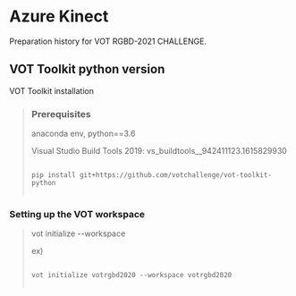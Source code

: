 # Azure Kinect

Preparation history for VOT RGBD-2021 CHALLENGE.

## VOT Toolkit python version
VOT Toolkit installation

>### Prerequisites
>
> anaconda env, python==3.6
> 
> Visual Studio Build Tools 2019: vs_buildtools__942411123.1615829930 
> 
> <pre>
> <code>
> pip install git+https://github.com/votchallenge/vot-toolkit-python
> </code>
> </pre>



### Setting up the VOT workspace

> vot initialize <stack-name> --workspace <work-space-path>
>   
> ex)
> <pre>
> <code>
> vot initialize votrgbd2020 --workspace votrgbd2020
> </code>
> </pre>

